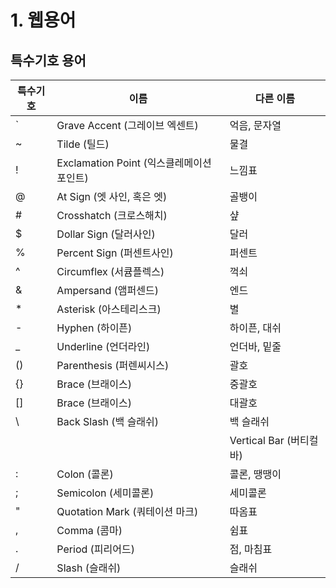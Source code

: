 # 1. 웹용어

## 특수기호 용어

|특수기호|이름|다른 이름|
|---|---|---|
| ` | Grave Accent (그레이브 엑센트) | 억음, 문자열 |
| ~ | Tilde (틸드) | 물결 |
| ! | Exclamation Point (익스클레메이션 포인트) | 느낌표 |
| @ | At Sign (엣 사인, 혹은 엣) | 골뱅이 |
| # | Crosshatch (크로스해치) | 샾 |
| $ | Dollar Sign (달러사인) | 달러 |
| % | Percent Sign (퍼센트사인) | 퍼센트 |
| ^ | Circumflex (서큠플렉스) | 꺽쇠 |
| & | Ampersand (앰퍼센드) | 엔드 |
| * | Asterisk (아스테리스크)  | 별 |
| - | Hyphen (하이픈)  | 하이픈, 대쉬 |
| _ | Underline (언더라인)  | 언더바, 밑줄 |
| ()| Parenthesis (퍼렌씨시스) | 괄호 | 
| {}| Brace (브래이스) | 중괄호 |
| []| Brace (브래이스) | 대괄호 |
| \ | Back Slash (백 슬래쉬) | 백 슬래쉬 |
| | | Vertical Bar (버티컬 바) | 파이프 |
| : | Colon (콜론) | 콜론, 땡땡이 |
| ; | Semicolon (세미콜론) | 세미콜론 |
| " | Quotation Mark (쿼테이션 마크) | 따옴표 |
| , | Comma (콤마) | 쉼표 |
| . | Period (피리어드) | 점, 마침표  |
| / | Slash (슬래쉬) | 슬래쉬 |
